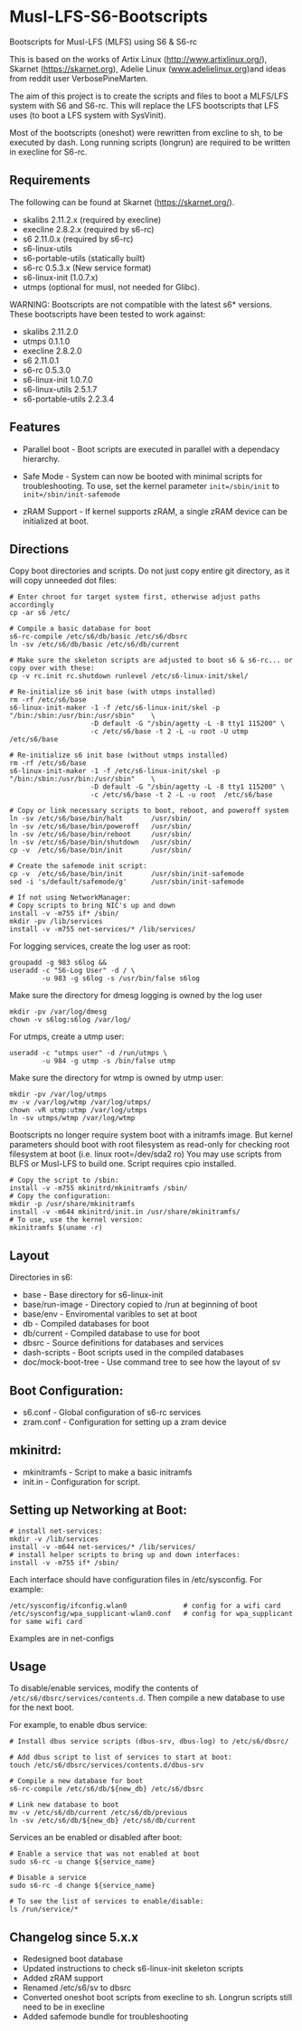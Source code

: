 # Musl-LFS-S6-Bootscripts
Bootscripts for Musl-LFS (MLFS) using S6 & S6-rc

This is based on the works of Artix Linux (http://www.artixlinux.org/), Skarnet (https://skarnet.org), Adelie Linux (www.adelielinux.org)and ideas from reddit user VerbosePineMarten.

The aim of this project is to create the scripts and files to boot a MLFS/LFS system with S6 and S6-rc. This will replace the LFS bootscripts that LFS uses (to boot a LFS system with SysVinit).

Most of the bootscripts (oneshot) were rewritten from excline to sh, to be executed by dash. Long running scripts (longrun) are required to be written in execline for S6-rc.

## Requirements

The following can be found at Skarnet (https://skarnet.org/).
  * skalibs 2.11.2.x (required by execline)
  * execline 2.8.2.x (required by s6-rc)
  * s6 2.11.0.x (required by s6-rc)
  * s6-linux-utils
  * s6-portable-utils (statically built)
  * s6-rc 0.5.3.x (New service format)
  * s6-linux-init (1.0.7.x)
  * utmps (optional for musl, not needed for Glibc).

WARNING: Bootscripts are not compatible with the latest s6* versions. These bootscripts have been tested to work against:
  * skalibs 2.11.2.0
  * utmps 0.1.1.0
  * execline 2.8.2.0
  * s6 2.11.0.1
  * s6-rc 0.5.3.0
  * s6-linux-init 1.0.7.0
  * s6-linux-utils 2.5.1.7
  * s6-portable-utils 2.2.3.4

## Features

  * Parallel boot - Boot scripts are executed in parallel with a dependacy hierarchy.

  * Safe Mode - System can now be booted with minimal scripts for troubleshooting. To use, set the kernel parameter `init=/sbin/init` to `init=/sbin/init-safemode`

  * zRAM Support  - If kernel supports zRAM, a single zRAM device can be initialized at boot.


## Directions

Copy boot directories and scripts. Do not just copy entire git directory, as it will copy unneeded dot files:
```
# Enter chroot for target system first, otherwise adjust paths accordingly
cp -ar s6 /etc/

# Compile a basic database for boot
s6-rc-compile /etc/s6/db/basic /etc/s6/dbsrc 
ln -sv /etc/s6/db/basic /etc/s6/db/current

# Make sure the skeleton scripts are adjusted to boot s6 & s6-rc... or copy over with these:
cp -v rc.init rc.shutdown runlevel /etc/s6-linux-init/skel/

# Re-initialize s6 init base (with utmps installed)
rm -rf /etc/s6/base
s6-linux-init-maker -1 -f /etc/s6-linux-init/skel -p "/bin:/sbin:/usr/bin:/usr/sbin"    \
                    -D default -G "/sbin/agetty -L -8 tty1 115200" \
                    -c /etc/s6/base -t 2 -L -u root -U utmp /etc/s6/base

# Re-initialize s6 init base (without utmps installed)
rm -rf /etc/s6/base
s6-linux-init-maker -1 -f /etc/s6-linux-init/skel -p "/bin:/sbin:/usr/bin:/usr/sbin"    \
                    -D default -G "/sbin/agetty -L -8 tty1 115200" \
                    -c /etc/s6/base -t 2 -L -u root  /etc/s6/base

# Copy or link necessary scripts to boot, reboot, and poweroff system
ln -sv /etc/s6/base/bin/halt       /usr/sbin/
ln -sv /etc/s6/base/bin/poweroff   /usr/sbin/
ln -sv /etc/s6/base/bin/reboot     /usr/sbin/
ln -sv /etc/s6/base/bin/shutdown   /usr/sbin/
cp -v  /etc/s6/base/bin/init       /usr/sbin/

# Create the safemode init script:
cp -v  /etc/s6/base/bin/init       /usr/sbin/init-safemode
sed -i 's/default/safemode/g'      /usr/sbin/init-safemode 

# If not using NetworkManager:
# Copy scripts to bring NIC's up and down
install -v -m755 if* /sbin/
mkdir -pv /lib/services
install -v -m755 net-services/* /lib/services/
```

For logging services, create the log user as root:
```
groupadd -g 983 s6log &&
useradd -c "S6-Log User" -d / \
        -u 983 -g s6log -s /usr/bin/false s6log
```
Make sure the directory for dmesg logging is owned by the log user
```
mkdir -pv /var/log/dmesg
chown -v s6log:s6log /var/log/
```

For utmps, create a utmp user:
```
useradd -c "utmps user" -d /run/utmps \
        -u 984 -g utmp -s /bin/false utmp
```

Make sure the directory for wtmp is owned by utmp user:
```
mkdir -pv /var/log/utmps
mv -v /var/log/wtmp /var/log/utmps/
chown -vR utmp:utmp /var/log/utmps
ln -sv utmps/wtmp /var/log/wtmp
```

Bootscripts no longer require system boot with a initramfs image. But kernel parameters should boot with root filesystem as read-only for checking root filesystem at boot (i.e. linux root=/dev/sda2 ro) You may use scripts from BLFS or Musl-LFS to build one. Script requires cpio installed.
```
# Copy the script to /sbin:
install -v -m755 mkinitrd/mkinitramfs /sbin/
# Copy the configuration:
mkdir -p /usr/share/mkinitramfs 
install -v -m644 mkinitrd/init.in /usr/share/mkinitramfs/ 
# To use, use the kernel version:
mkinitramfs $(uname -r)

```

## Layout

Directories in s6:
  * base - Base directory for s6-linux-init
  * base/run-image - Directory copied to /run at beginning of boot
  * base/env - Enviromental varibles to set at boot
  * db - Compiled databases for boot
  * db/current - Compiled database to use for boot
  * dbsrc - Source definitions for databases and services
  * dash-scripts - Boot scripts used in the compiled databases
  * doc/mock-boot-tree - Use command tree to see how the layout of sv

## Boot Configuration:
  * s6.conf - Global configuration of s6-rc services
  * zram.conf - Configuration for setting up a zram device

## mkinitrd:
  * mkinitramfs - Script to make a basic initramfs
  * init.in - Configuration for script.

## Setting up Networking at Boot:
```
# install net-services:
mkdir -v /lib/services
install -v -m644 net-services/* /lib/services/
# install helper scripts to bring up and down interfaces:
install -v -m755 if* /sbin/
```
Each interface should have configuration files in /etc/sysconfig. For example:
```
/etc/sysconfig/ifconfig.wlan0              # config for a wifi card
/etc/sysconfig/wpa_supplicant-wlan0.conf   # config for wpa_supplicant for same wifi card
```

Examples are in net-configs

## Usage

To disable/enable services, modify the contents of `/etc/s6/dbsrc/services/contents.d`. Then compile a new database to use for the next boot.

For example, to enable dbus service:
```
# Install dbus service scripts (dbus-srv, dbus-log) to /etc/s6/dbsrc/

# Add dbus script to list of services to start at boot:
touch /etc/s6/dbsrc/services/contents.d/dbus-srv

# Compile a new database for boot
s6-rc-compile /etc/s6/db/${new_db} /etc/s6/dbsrc

# Link new database to boot
mv -v /etc/s6/db/current /etc/s6/db/previous
ln -sv /etc/s6/db/${new_db} /etc/s6/db/current
```

Services an be enabled or disabled after boot:
```
# Enable a service that was not enabled at boot
sudo s6-rc -u change ${service_name}

# Disable a service
sudo s6-rc -d change ${service_name}

# To see the list of services to enable/disable:
ls /run/service/*

```

## Changelog since 5.x.x

<ul>
<li>Redesigned boot database</li>
<li>Updated instructions to check s6-linux-init skeleton scripts</li>
<li>Added zRAM support</li>
<li>Renamed /etc/s6/sv to dbsrc</li>
<li>Converted oneshot boot scripts from execline to sh. Longrun scripts still need to be in execline</li>
<li>Added safemode bundle for troubleshooting</li>
</ul>
